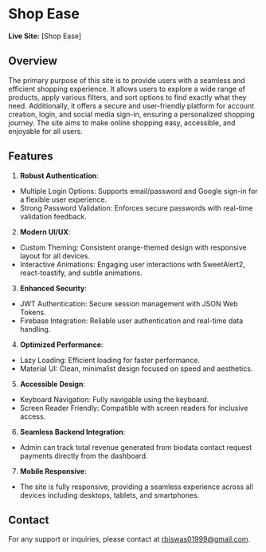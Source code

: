 # Shop Ease

**Live Site:** [Shop Ease]

## Overview

The primary purpose of this site is to provide users with a seamless and efficient shopping experience. It allows users to explore a wide range of products, apply various filters, and sort options to find exactly what they need. Additionally, it offers a secure and user-friendly platform for account creation, login, and social media sign-in, ensuring a personalized shopping journey. The site aims to make online shopping easy, accessible, and enjoyable for all users.

## Features

1. **Robust Authentication**:
 * Multiple Login Options: Supports email/password and Google sign-in for a flexible user experience.
 * Strong Password Validation: Enforces secure passwords with real-time validation feedback.   
2. **Modern UI/UX**:
 * Custom Theming: Consistent orange-themed design with responsive layout for all devices.
 * Interactive Animations: Engaging user interactions with SweetAlert2, react-toastify, and subtle animations.
   
3. **Enhanced Security**:
 * JWT Authentication: Secure session management with JSON Web Tokens.
 * Firebase Integration: Reliable user authentication and real-time data handling.

4. **Optimized Performance**:
 * Lazy Loading: Efficient loading for faster performance.
 * Material UI: Clean, minimalist design focused on speed and aesthetics.
   
5. **Accessible Design**:
 * Keyboard Navigation: Fully navigable using the keyboard.
 * Screen Reader Friendly: Compatible with screen readers for inclusive access.

6. **Seamless Backend Integration**:
 * Admin can track total revenue generated from biodata contact request payments   directly from the dashboard.
   
7. **Mobile Responsive**: 
 * The site is fully responsive, providing a seamless experience across all devices including desktops, tablets, and smartphones.



## Contact

For any support or inquiries, please contact at rbiswas01999@gmail.com.


